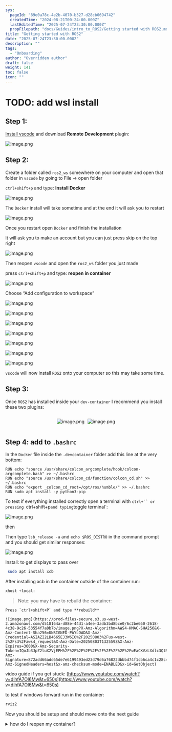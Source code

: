 ```yaml
---
sys:
  pageId: "89e0a78c-4e2b-4070-b327-d28cb0694742"
  createdTime: "2024-08-21T00:24:00.000Z"
  lastEditedTime: "2025-07-24T23:30:00.000Z"
  propFilepath: "docs/Guides/intro_to_ROS2/Getting started with ROS2.md"
title: "Getting started with ROS2"
date: "2025-07-24T23:30:00.000Z"
description: ""
tags:
  - "Onboarding"
author: "Overridden author"
draft: false
weight: 141
toc: false
icon: ""
---
```


# TODO: add wsl install

## Step 1:

[Install vscode](https://code.visualstudio.com/download) and download **Remote Development** plugin:

![image.png](https://prod-files-secure.s3.us-west-2.amazonaws.com/d518164a-d88e-44d1-a4ee-3adb3bd8bce0/efb52993-1881-4a40-b95e-6f020334f022/image.png?X-Amz-Algorithm=AWS4-HMAC-SHA256&X-Amz-Content-Sha256=UNSIGNED-PAYLOAD&X-Amz-Credential=ASIAZI2LB46663VVFQ53%2F20250803%2Fus-west-2%2Fs3%2Faws4_request&X-Amz-Date=20250803T132551Z&X-Amz-Expires=3600&X-Amz-Security-Token=IQoJb3JpZ2luX2VjEPH%2F%2F%2F%2F%2F%2F%2F%2F%2F%2FwEaCXVzLXdlc3QtMiJGMEQCIBc%2FB3IECWw%2Bo21OGxShzJMOrCno74zNwVSrFPbZCstOAiB1kHWIUrvPohah3calalIE5bxj0T3sYYRSkOz3vTTfYyr%2FAwgqEAAaDDYzNzQyMzE4MzgwNSIMGGaLL%2BQHesjk2RjTKtwDCG%2FlbUmvM5XudlYfql2xzICiXpuz29RJw6lbdnlk9DCZSBH8vV3owiufqaalyaxBknMkm6qIQBLgWpliPn3Ks0us9Xf%2BZud5Pc5Fpvlq%2FCI85B5mt3vNCvqRdJXWs044lQ2hdWF8PRQx33N5FxDYd%2Fp9HlTup26r6t6mkMxBrNkwrEpZRZkt40bKTpHNv4Rnja0erragncEQTvP404YZmvw09KOC4222ZISIXPd68IuMIT3mWOh3WSlxYV2LN8FHTABX2VENnhgRPh1WYwys5T41%2F9ut7Dkij4ISGqpDiQK%2BO5IunaGcfbR7jDgMXFZgoCMsPuCchZHNlsZcR2EY6N6yS8W7Xf6iKmyXitzqvEDXo%2BoqqtLZys9Ox6UHF6TaZ6eOTbg5PX0PAjYrFbagskB9IrlruQysTMrMjBK7we5RGkVQbS%2BqAypz2binsX2buYI1lh%2BEwheBbIMJkNjRIOrDbPBro0zkxuVoX7hQScMgK4w0O3EYuPD9vP1G2Nq6gYpYuUR6J7lV94bfJfUFVduiB83b4TV8xVS6CVDIcGZFVoZJZciEcqT%2FrrN%2FuC4uvRDJxlMMFWiroc81c6gDJaqJ5F%2BJ0p1x3b9WuKF2d0ZU8b3hoD0HTwP%2FBiMw5cq8xAY6pgGd3LNydO1PG1qZMXbBxVIpyjXDIl%2FnRuln3euftxq%2FnOgBQPutNX%2BRxCAnAOHtvRf28giJucIlERqoXu7kG3DHGQhqI40gbcG5G1dXEXIpdFoCgm0VH1OkwVIrzkA6Dp38y9OV0ATqipwb9jJVq4tgx0%2B9sNGj5RTiD956K2kt1NTvlfdd5oEXxkCO5qRNDJNXFcFgMn2o4L7WJV4rtl2jaoYYywOQ&X-Amz-Signature=dc89143a9614c7290fae0600d81ea7ae03a1255e4c67367f780f2e526a476cb1&X-Amz-SignedHeaders=host&x-amz-checksum-mode=ENABLED&x-id=GetObject)

## Step 2:

Create a folder called `ros2_ws` somewhere on your computer and open that folder in `vscode` by going to File → open folder 

`ctrl+shift+p` and type: **Install Docker**

![image.png](https://prod-files-secure.s3.us-west-2.amazonaws.com/d518164a-d88e-44d1-a4ee-3adb3bd8bce0/2269dc0e-1cd5-47ff-bceb-c04ad9b2eab0/image.png?X-Amz-Algorithm=AWS4-HMAC-SHA256&X-Amz-Content-Sha256=UNSIGNED-PAYLOAD&X-Amz-Credential=ASIAZI2LB46663VVFQ53%2F20250803%2Fus-west-2%2Fs3%2Faws4_request&X-Amz-Date=20250803T132551Z&X-Amz-Expires=3600&X-Amz-Security-Token=IQoJb3JpZ2luX2VjEPH%2F%2F%2F%2F%2F%2F%2F%2F%2F%2FwEaCXVzLXdlc3QtMiJGMEQCIBc%2FB3IECWw%2Bo21OGxShzJMOrCno74zNwVSrFPbZCstOAiB1kHWIUrvPohah3calalIE5bxj0T3sYYRSkOz3vTTfYyr%2FAwgqEAAaDDYzNzQyMzE4MzgwNSIMGGaLL%2BQHesjk2RjTKtwDCG%2FlbUmvM5XudlYfql2xzICiXpuz29RJw6lbdnlk9DCZSBH8vV3owiufqaalyaxBknMkm6qIQBLgWpliPn3Ks0us9Xf%2BZud5Pc5Fpvlq%2FCI85B5mt3vNCvqRdJXWs044lQ2hdWF8PRQx33N5FxDYd%2Fp9HlTup26r6t6mkMxBrNkwrEpZRZkt40bKTpHNv4Rnja0erragncEQTvP404YZmvw09KOC4222ZISIXPd68IuMIT3mWOh3WSlxYV2LN8FHTABX2VENnhgRPh1WYwys5T41%2F9ut7Dkij4ISGqpDiQK%2BO5IunaGcfbR7jDgMXFZgoCMsPuCchZHNlsZcR2EY6N6yS8W7Xf6iKmyXitzqvEDXo%2BoqqtLZys9Ox6UHF6TaZ6eOTbg5PX0PAjYrFbagskB9IrlruQysTMrMjBK7we5RGkVQbS%2BqAypz2binsX2buYI1lh%2BEwheBbIMJkNjRIOrDbPBro0zkxuVoX7hQScMgK4w0O3EYuPD9vP1G2Nq6gYpYuUR6J7lV94bfJfUFVduiB83b4TV8xVS6CVDIcGZFVoZJZciEcqT%2FrrN%2FuC4uvRDJxlMMFWiroc81c6gDJaqJ5F%2BJ0p1x3b9WuKF2d0ZU8b3hoD0HTwP%2FBiMw5cq8xAY6pgGd3LNydO1PG1qZMXbBxVIpyjXDIl%2FnRuln3euftxq%2FnOgBQPutNX%2BRxCAnAOHtvRf28giJucIlERqoXu7kG3DHGQhqI40gbcG5G1dXEXIpdFoCgm0VH1OkwVIrzkA6Dp38y9OV0ATqipwb9jJVq4tgx0%2B9sNGj5RTiD956K2kt1NTvlfdd5oEXxkCO5qRNDJNXFcFgMn2o4L7WJV4rtl2jaoYYywOQ&X-Amz-Signature=a90437a1d14370ef7cf1c1041f3916783ffb5879fb9b37516e984b8c45411e81&X-Amz-SignedHeaders=host&x-amz-checksum-mode=ENABLED&x-id=GetObject)

The `Docker` install will take sometime and at the end it will ask you to restart

![image.png](https://prod-files-secure.s3.us-west-2.amazonaws.com/d518164a-d88e-44d1-a4ee-3adb3bd8bce0/ed233f78-be33-4b1f-b89c-9c346c0e961e/image.png?X-Amz-Algorithm=AWS4-HMAC-SHA256&X-Amz-Content-Sha256=UNSIGNED-PAYLOAD&X-Amz-Credential=ASIAZI2LB46663VVFQ53%2F20250803%2Fus-west-2%2Fs3%2Faws4_request&X-Amz-Date=20250803T132551Z&X-Amz-Expires=3600&X-Amz-Security-Token=IQoJb3JpZ2luX2VjEPH%2F%2F%2F%2F%2F%2F%2F%2F%2F%2FwEaCXVzLXdlc3QtMiJGMEQCIBc%2FB3IECWw%2Bo21OGxShzJMOrCno74zNwVSrFPbZCstOAiB1kHWIUrvPohah3calalIE5bxj0T3sYYRSkOz3vTTfYyr%2FAwgqEAAaDDYzNzQyMzE4MzgwNSIMGGaLL%2BQHesjk2RjTKtwDCG%2FlbUmvM5XudlYfql2xzICiXpuz29RJw6lbdnlk9DCZSBH8vV3owiufqaalyaxBknMkm6qIQBLgWpliPn3Ks0us9Xf%2BZud5Pc5Fpvlq%2FCI85B5mt3vNCvqRdJXWs044lQ2hdWF8PRQx33N5FxDYd%2Fp9HlTup26r6t6mkMxBrNkwrEpZRZkt40bKTpHNv4Rnja0erragncEQTvP404YZmvw09KOC4222ZISIXPd68IuMIT3mWOh3WSlxYV2LN8FHTABX2VENnhgRPh1WYwys5T41%2F9ut7Dkij4ISGqpDiQK%2BO5IunaGcfbR7jDgMXFZgoCMsPuCchZHNlsZcR2EY6N6yS8W7Xf6iKmyXitzqvEDXo%2BoqqtLZys9Ox6UHF6TaZ6eOTbg5PX0PAjYrFbagskB9IrlruQysTMrMjBK7we5RGkVQbS%2BqAypz2binsX2buYI1lh%2BEwheBbIMJkNjRIOrDbPBro0zkxuVoX7hQScMgK4w0O3EYuPD9vP1G2Nq6gYpYuUR6J7lV94bfJfUFVduiB83b4TV8xVS6CVDIcGZFVoZJZciEcqT%2FrrN%2FuC4uvRDJxlMMFWiroc81c6gDJaqJ5F%2BJ0p1x3b9WuKF2d0ZU8b3hoD0HTwP%2FBiMw5cq8xAY6pgGd3LNydO1PG1qZMXbBxVIpyjXDIl%2FnRuln3euftxq%2FnOgBQPutNX%2BRxCAnAOHtvRf28giJucIlERqoXu7kG3DHGQhqI40gbcG5G1dXEXIpdFoCgm0VH1OkwVIrzkA6Dp38y9OV0ATqipwb9jJVq4tgx0%2B9sNGj5RTiD956K2kt1NTvlfdd5oEXxkCO5qRNDJNXFcFgMn2o4L7WJV4rtl2jaoYYywOQ&X-Amz-Signature=fa6e829642c61876cc5436f788b9c9cf9848382387814eacc9d81a4dcf2f6eb4&X-Amz-SignedHeaders=host&x-amz-checksum-mode=ENABLED&x-id=GetObject)

Once you restart open `Docker` and finish the installation

It will ask you to make an account but you can just press skip on the top right

![image.png](https://prod-files-secure.s3.us-west-2.amazonaws.com/d518164a-d88e-44d1-a4ee-3adb3bd8bce0/21010ad9-1659-4fd9-9f59-9932a09b2a3d/image.png?X-Amz-Algorithm=AWS4-HMAC-SHA256&X-Amz-Content-Sha256=UNSIGNED-PAYLOAD&X-Amz-Credential=ASIAZI2LB46663VVFQ53%2F20250803%2Fus-west-2%2Fs3%2Faws4_request&X-Amz-Date=20250803T132551Z&X-Amz-Expires=3600&X-Amz-Security-Token=IQoJb3JpZ2luX2VjEPH%2F%2F%2F%2F%2F%2F%2F%2F%2F%2FwEaCXVzLXdlc3QtMiJGMEQCIBc%2FB3IECWw%2Bo21OGxShzJMOrCno74zNwVSrFPbZCstOAiB1kHWIUrvPohah3calalIE5bxj0T3sYYRSkOz3vTTfYyr%2FAwgqEAAaDDYzNzQyMzE4MzgwNSIMGGaLL%2BQHesjk2RjTKtwDCG%2FlbUmvM5XudlYfql2xzICiXpuz29RJw6lbdnlk9DCZSBH8vV3owiufqaalyaxBknMkm6qIQBLgWpliPn3Ks0us9Xf%2BZud5Pc5Fpvlq%2FCI85B5mt3vNCvqRdJXWs044lQ2hdWF8PRQx33N5FxDYd%2Fp9HlTup26r6t6mkMxBrNkwrEpZRZkt40bKTpHNv4Rnja0erragncEQTvP404YZmvw09KOC4222ZISIXPd68IuMIT3mWOh3WSlxYV2LN8FHTABX2VENnhgRPh1WYwys5T41%2F9ut7Dkij4ISGqpDiQK%2BO5IunaGcfbR7jDgMXFZgoCMsPuCchZHNlsZcR2EY6N6yS8W7Xf6iKmyXitzqvEDXo%2BoqqtLZys9Ox6UHF6TaZ6eOTbg5PX0PAjYrFbagskB9IrlruQysTMrMjBK7we5RGkVQbS%2BqAypz2binsX2buYI1lh%2BEwheBbIMJkNjRIOrDbPBro0zkxuVoX7hQScMgK4w0O3EYuPD9vP1G2Nq6gYpYuUR6J7lV94bfJfUFVduiB83b4TV8xVS6CVDIcGZFVoZJZciEcqT%2FrrN%2FuC4uvRDJxlMMFWiroc81c6gDJaqJ5F%2BJ0p1x3b9WuKF2d0ZU8b3hoD0HTwP%2FBiMw5cq8xAY6pgGd3LNydO1PG1qZMXbBxVIpyjXDIl%2FnRuln3euftxq%2FnOgBQPutNX%2BRxCAnAOHtvRf28giJucIlERqoXu7kG3DHGQhqI40gbcG5G1dXEXIpdFoCgm0VH1OkwVIrzkA6Dp38y9OV0ATqipwb9jJVq4tgx0%2B9sNGj5RTiD956K2kt1NTvlfdd5oEXxkCO5qRNDJNXFcFgMn2o4L7WJV4rtl2jaoYYywOQ&X-Amz-Signature=51fee141ac9f7cdf7daa8aae70896bb91b1c12172fc9e194c69149b125a1bd77&X-Amz-SignedHeaders=host&x-amz-checksum-mode=ENABLED&x-id=GetObject)

Then reopen `vscode` and open the `ros2_ws` folder you just made

press `ctrl+shift+p` and type: **reopen in container**

![image.png](https://prod-files-secure.s3.us-west-2.amazonaws.com/d518164a-d88e-44d1-a4ee-3adb3bd8bce0/4e93b8c2-41ad-488c-8095-c74205196118/image.png?X-Amz-Algorithm=AWS4-HMAC-SHA256&X-Amz-Content-Sha256=UNSIGNED-PAYLOAD&X-Amz-Credential=ASIAZI2LB46663VVFQ53%2F20250803%2Fus-west-2%2Fs3%2Faws4_request&X-Amz-Date=20250803T132551Z&X-Amz-Expires=3600&X-Amz-Security-Token=IQoJb3JpZ2luX2VjEPH%2F%2F%2F%2F%2F%2F%2F%2F%2F%2FwEaCXVzLXdlc3QtMiJGMEQCIBc%2FB3IECWw%2Bo21OGxShzJMOrCno74zNwVSrFPbZCstOAiB1kHWIUrvPohah3calalIE5bxj0T3sYYRSkOz3vTTfYyr%2FAwgqEAAaDDYzNzQyMzE4MzgwNSIMGGaLL%2BQHesjk2RjTKtwDCG%2FlbUmvM5XudlYfql2xzICiXpuz29RJw6lbdnlk9DCZSBH8vV3owiufqaalyaxBknMkm6qIQBLgWpliPn3Ks0us9Xf%2BZud5Pc5Fpvlq%2FCI85B5mt3vNCvqRdJXWs044lQ2hdWF8PRQx33N5FxDYd%2Fp9HlTup26r6t6mkMxBrNkwrEpZRZkt40bKTpHNv4Rnja0erragncEQTvP404YZmvw09KOC4222ZISIXPd68IuMIT3mWOh3WSlxYV2LN8FHTABX2VENnhgRPh1WYwys5T41%2F9ut7Dkij4ISGqpDiQK%2BO5IunaGcfbR7jDgMXFZgoCMsPuCchZHNlsZcR2EY6N6yS8W7Xf6iKmyXitzqvEDXo%2BoqqtLZys9Ox6UHF6TaZ6eOTbg5PX0PAjYrFbagskB9IrlruQysTMrMjBK7we5RGkVQbS%2BqAypz2binsX2buYI1lh%2BEwheBbIMJkNjRIOrDbPBro0zkxuVoX7hQScMgK4w0O3EYuPD9vP1G2Nq6gYpYuUR6J7lV94bfJfUFVduiB83b4TV8xVS6CVDIcGZFVoZJZciEcqT%2FrrN%2FuC4uvRDJxlMMFWiroc81c6gDJaqJ5F%2BJ0p1x3b9WuKF2d0ZU8b3hoD0HTwP%2FBiMw5cq8xAY6pgGd3LNydO1PG1qZMXbBxVIpyjXDIl%2FnRuln3euftxq%2FnOgBQPutNX%2BRxCAnAOHtvRf28giJucIlERqoXu7kG3DHGQhqI40gbcG5G1dXEXIpdFoCgm0VH1OkwVIrzkA6Dp38y9OV0ATqipwb9jJVq4tgx0%2B9sNGj5RTiD956K2kt1NTvlfdd5oEXxkCO5qRNDJNXFcFgMn2o4L7WJV4rtl2jaoYYywOQ&X-Amz-Signature=cc159677f2a8b886a7ceaf29d03a164dacf4de74a3c814fc22bcab2d0be3c9e9&X-Amz-SignedHeaders=host&x-amz-checksum-mode=ENABLED&x-id=GetObject)

Choose “Add configuration to workspace”

![image.png](https://prod-files-secure.s3.us-west-2.amazonaws.com/d518164a-d88e-44d1-a4ee-3adb3bd8bce0/9560b282-5060-4989-ba37-97e7b2c22476/image.png?X-Amz-Algorithm=AWS4-HMAC-SHA256&X-Amz-Content-Sha256=UNSIGNED-PAYLOAD&X-Amz-Credential=ASIAZI2LB46663VVFQ53%2F20250803%2Fus-west-2%2Fs3%2Faws4_request&X-Amz-Date=20250803T132551Z&X-Amz-Expires=3600&X-Amz-Security-Token=IQoJb3JpZ2luX2VjEPH%2F%2F%2F%2F%2F%2F%2F%2F%2F%2FwEaCXVzLXdlc3QtMiJGMEQCIBc%2FB3IECWw%2Bo21OGxShzJMOrCno74zNwVSrFPbZCstOAiB1kHWIUrvPohah3calalIE5bxj0T3sYYRSkOz3vTTfYyr%2FAwgqEAAaDDYzNzQyMzE4MzgwNSIMGGaLL%2BQHesjk2RjTKtwDCG%2FlbUmvM5XudlYfql2xzICiXpuz29RJw6lbdnlk9DCZSBH8vV3owiufqaalyaxBknMkm6qIQBLgWpliPn3Ks0us9Xf%2BZud5Pc5Fpvlq%2FCI85B5mt3vNCvqRdJXWs044lQ2hdWF8PRQx33N5FxDYd%2Fp9HlTup26r6t6mkMxBrNkwrEpZRZkt40bKTpHNv4Rnja0erragncEQTvP404YZmvw09KOC4222ZISIXPd68IuMIT3mWOh3WSlxYV2LN8FHTABX2VENnhgRPh1WYwys5T41%2F9ut7Dkij4ISGqpDiQK%2BO5IunaGcfbR7jDgMXFZgoCMsPuCchZHNlsZcR2EY6N6yS8W7Xf6iKmyXitzqvEDXo%2BoqqtLZys9Ox6UHF6TaZ6eOTbg5PX0PAjYrFbagskB9IrlruQysTMrMjBK7we5RGkVQbS%2BqAypz2binsX2buYI1lh%2BEwheBbIMJkNjRIOrDbPBro0zkxuVoX7hQScMgK4w0O3EYuPD9vP1G2Nq6gYpYuUR6J7lV94bfJfUFVduiB83b4TV8xVS6CVDIcGZFVoZJZciEcqT%2FrrN%2FuC4uvRDJxlMMFWiroc81c6gDJaqJ5F%2BJ0p1x3b9WuKF2d0ZU8b3hoD0HTwP%2FBiMw5cq8xAY6pgGd3LNydO1PG1qZMXbBxVIpyjXDIl%2FnRuln3euftxq%2FnOgBQPutNX%2BRxCAnAOHtvRf28giJucIlERqoXu7kG3DHGQhqI40gbcG5G1dXEXIpdFoCgm0VH1OkwVIrzkA6Dp38y9OV0ATqipwb9jJVq4tgx0%2B9sNGj5RTiD956K2kt1NTvlfdd5oEXxkCO5qRNDJNXFcFgMn2o4L7WJV4rtl2jaoYYywOQ&X-Amz-Signature=5dd9f58d47a1c71c39e94382d959da200874d734c9b2d8887270013a3b3a4325&X-Amz-SignedHeaders=host&x-amz-checksum-mode=ENABLED&x-id=GetObject)

![image.png](https://prod-files-secure.s3.us-west-2.amazonaws.com/d518164a-d88e-44d1-a4ee-3adb3bd8bce0/2ee63f81-886b-48e8-a553-dc6e5eac99e4/image.png?X-Amz-Algorithm=AWS4-HMAC-SHA256&X-Amz-Content-Sha256=UNSIGNED-PAYLOAD&X-Amz-Credential=ASIAZI2LB46663VVFQ53%2F20250803%2Fus-west-2%2Fs3%2Faws4_request&X-Amz-Date=20250803T132551Z&X-Amz-Expires=3600&X-Amz-Security-Token=IQoJb3JpZ2luX2VjEPH%2F%2F%2F%2F%2F%2F%2F%2F%2F%2FwEaCXVzLXdlc3QtMiJGMEQCIBc%2FB3IECWw%2Bo21OGxShzJMOrCno74zNwVSrFPbZCstOAiB1kHWIUrvPohah3calalIE5bxj0T3sYYRSkOz3vTTfYyr%2FAwgqEAAaDDYzNzQyMzE4MzgwNSIMGGaLL%2BQHesjk2RjTKtwDCG%2FlbUmvM5XudlYfql2xzICiXpuz29RJw6lbdnlk9DCZSBH8vV3owiufqaalyaxBknMkm6qIQBLgWpliPn3Ks0us9Xf%2BZud5Pc5Fpvlq%2FCI85B5mt3vNCvqRdJXWs044lQ2hdWF8PRQx33N5FxDYd%2Fp9HlTup26r6t6mkMxBrNkwrEpZRZkt40bKTpHNv4Rnja0erragncEQTvP404YZmvw09KOC4222ZISIXPd68IuMIT3mWOh3WSlxYV2LN8FHTABX2VENnhgRPh1WYwys5T41%2F9ut7Dkij4ISGqpDiQK%2BO5IunaGcfbR7jDgMXFZgoCMsPuCchZHNlsZcR2EY6N6yS8W7Xf6iKmyXitzqvEDXo%2BoqqtLZys9Ox6UHF6TaZ6eOTbg5PX0PAjYrFbagskB9IrlruQysTMrMjBK7we5RGkVQbS%2BqAypz2binsX2buYI1lh%2BEwheBbIMJkNjRIOrDbPBro0zkxuVoX7hQScMgK4w0O3EYuPD9vP1G2Nq6gYpYuUR6J7lV94bfJfUFVduiB83b4TV8xVS6CVDIcGZFVoZJZciEcqT%2FrrN%2FuC4uvRDJxlMMFWiroc81c6gDJaqJ5F%2BJ0p1x3b9WuKF2d0ZU8b3hoD0HTwP%2FBiMw5cq8xAY6pgGd3LNydO1PG1qZMXbBxVIpyjXDIl%2FnRuln3euftxq%2FnOgBQPutNX%2BRxCAnAOHtvRf28giJucIlERqoXu7kG3DHGQhqI40gbcG5G1dXEXIpdFoCgm0VH1OkwVIrzkA6Dp38y9OV0ATqipwb9jJVq4tgx0%2B9sNGj5RTiD956K2kt1NTvlfdd5oEXxkCO5qRNDJNXFcFgMn2o4L7WJV4rtl2jaoYYywOQ&X-Amz-Signature=25d94446ae1bc0e5aa4f07e9f421bb536bf2368ad4a419bd31c54c16977b1188&X-Amz-SignedHeaders=host&x-amz-checksum-mode=ENABLED&x-id=GetObject)

![image.png](https://prod-files-secure.s3.us-west-2.amazonaws.com/d518164a-d88e-44d1-a4ee-3adb3bd8bce0/e0fd626c-c8b6-4b2c-95d1-fa4c26514504/image.png?X-Amz-Algorithm=AWS4-HMAC-SHA256&X-Amz-Content-Sha256=UNSIGNED-PAYLOAD&X-Amz-Credential=ASIAZI2LB46663VVFQ53%2F20250803%2Fus-west-2%2Fs3%2Faws4_request&X-Amz-Date=20250803T132551Z&X-Amz-Expires=3600&X-Amz-Security-Token=IQoJb3JpZ2luX2VjEPH%2F%2F%2F%2F%2F%2F%2F%2F%2F%2FwEaCXVzLXdlc3QtMiJGMEQCIBc%2FB3IECWw%2Bo21OGxShzJMOrCno74zNwVSrFPbZCstOAiB1kHWIUrvPohah3calalIE5bxj0T3sYYRSkOz3vTTfYyr%2FAwgqEAAaDDYzNzQyMzE4MzgwNSIMGGaLL%2BQHesjk2RjTKtwDCG%2FlbUmvM5XudlYfql2xzICiXpuz29RJw6lbdnlk9DCZSBH8vV3owiufqaalyaxBknMkm6qIQBLgWpliPn3Ks0us9Xf%2BZud5Pc5Fpvlq%2FCI85B5mt3vNCvqRdJXWs044lQ2hdWF8PRQx33N5FxDYd%2Fp9HlTup26r6t6mkMxBrNkwrEpZRZkt40bKTpHNv4Rnja0erragncEQTvP404YZmvw09KOC4222ZISIXPd68IuMIT3mWOh3WSlxYV2LN8FHTABX2VENnhgRPh1WYwys5T41%2F9ut7Dkij4ISGqpDiQK%2BO5IunaGcfbR7jDgMXFZgoCMsPuCchZHNlsZcR2EY6N6yS8W7Xf6iKmyXitzqvEDXo%2BoqqtLZys9Ox6UHF6TaZ6eOTbg5PX0PAjYrFbagskB9IrlruQysTMrMjBK7we5RGkVQbS%2BqAypz2binsX2buYI1lh%2BEwheBbIMJkNjRIOrDbPBro0zkxuVoX7hQScMgK4w0O3EYuPD9vP1G2Nq6gYpYuUR6J7lV94bfJfUFVduiB83b4TV8xVS6CVDIcGZFVoZJZciEcqT%2FrrN%2FuC4uvRDJxlMMFWiroc81c6gDJaqJ5F%2BJ0p1x3b9WuKF2d0ZU8b3hoD0HTwP%2FBiMw5cq8xAY6pgGd3LNydO1PG1qZMXbBxVIpyjXDIl%2FnRuln3euftxq%2FnOgBQPutNX%2BRxCAnAOHtvRf28giJucIlERqoXu7kG3DHGQhqI40gbcG5G1dXEXIpdFoCgm0VH1OkwVIrzkA6Dp38y9OV0ATqipwb9jJVq4tgx0%2B9sNGj5RTiD956K2kt1NTvlfdd5oEXxkCO5qRNDJNXFcFgMn2o4L7WJV4rtl2jaoYYywOQ&X-Amz-Signature=520ca995481a163b438bad6168c20cca65caf9b824b399d6147fb97e137b8300&X-Amz-SignedHeaders=host&x-amz-checksum-mode=ENABLED&x-id=GetObject)

![image.png](https://prod-files-secure.s3.us-west-2.amazonaws.com/d518164a-d88e-44d1-a4ee-3adb3bd8bce0/a2e13f50-d2ab-4719-a4c2-7ced634bfc9d/image.png?X-Amz-Algorithm=AWS4-HMAC-SHA256&X-Amz-Content-Sha256=UNSIGNED-PAYLOAD&X-Amz-Credential=ASIAZI2LB46663VVFQ53%2F20250803%2Fus-west-2%2Fs3%2Faws4_request&X-Amz-Date=20250803T132551Z&X-Amz-Expires=3600&X-Amz-Security-Token=IQoJb3JpZ2luX2VjEPH%2F%2F%2F%2F%2F%2F%2F%2F%2F%2FwEaCXVzLXdlc3QtMiJGMEQCIBc%2FB3IECWw%2Bo21OGxShzJMOrCno74zNwVSrFPbZCstOAiB1kHWIUrvPohah3calalIE5bxj0T3sYYRSkOz3vTTfYyr%2FAwgqEAAaDDYzNzQyMzE4MzgwNSIMGGaLL%2BQHesjk2RjTKtwDCG%2FlbUmvM5XudlYfql2xzICiXpuz29RJw6lbdnlk9DCZSBH8vV3owiufqaalyaxBknMkm6qIQBLgWpliPn3Ks0us9Xf%2BZud5Pc5Fpvlq%2FCI85B5mt3vNCvqRdJXWs044lQ2hdWF8PRQx33N5FxDYd%2Fp9HlTup26r6t6mkMxBrNkwrEpZRZkt40bKTpHNv4Rnja0erragncEQTvP404YZmvw09KOC4222ZISIXPd68IuMIT3mWOh3WSlxYV2LN8FHTABX2VENnhgRPh1WYwys5T41%2F9ut7Dkij4ISGqpDiQK%2BO5IunaGcfbR7jDgMXFZgoCMsPuCchZHNlsZcR2EY6N6yS8W7Xf6iKmyXitzqvEDXo%2BoqqtLZys9Ox6UHF6TaZ6eOTbg5PX0PAjYrFbagskB9IrlruQysTMrMjBK7we5RGkVQbS%2BqAypz2binsX2buYI1lh%2BEwheBbIMJkNjRIOrDbPBro0zkxuVoX7hQScMgK4w0O3EYuPD9vP1G2Nq6gYpYuUR6J7lV94bfJfUFVduiB83b4TV8xVS6CVDIcGZFVoZJZciEcqT%2FrrN%2FuC4uvRDJxlMMFWiroc81c6gDJaqJ5F%2BJ0p1x3b9WuKF2d0ZU8b3hoD0HTwP%2FBiMw5cq8xAY6pgGd3LNydO1PG1qZMXbBxVIpyjXDIl%2FnRuln3euftxq%2FnOgBQPutNX%2BRxCAnAOHtvRf28giJucIlERqoXu7kG3DHGQhqI40gbcG5G1dXEXIpdFoCgm0VH1OkwVIrzkA6Dp38y9OV0ATqipwb9jJVq4tgx0%2B9sNGj5RTiD956K2kt1NTvlfdd5oEXxkCO5qRNDJNXFcFgMn2o4L7WJV4rtl2jaoYYywOQ&X-Amz-Signature=814cc8540e37595359aee7000aa3d00d4e942f82fe4db3ebb0d0d4cf9356ee8d&X-Amz-SignedHeaders=host&x-amz-checksum-mode=ENABLED&x-id=GetObject)

![image.png](https://prod-files-secure.s3.us-west-2.amazonaws.com/d518164a-d88e-44d1-a4ee-3adb3bd8bce0/6cc478ad-aaba-4bf7-9fcc-403277ab896c/image.png?X-Amz-Algorithm=AWS4-HMAC-SHA256&X-Amz-Content-Sha256=UNSIGNED-PAYLOAD&X-Amz-Credential=ASIAZI2LB46663VVFQ53%2F20250803%2Fus-west-2%2Fs3%2Faws4_request&X-Amz-Date=20250803T132551Z&X-Amz-Expires=3600&X-Amz-Security-Token=IQoJb3JpZ2luX2VjEPH%2F%2F%2F%2F%2F%2F%2F%2F%2F%2FwEaCXVzLXdlc3QtMiJGMEQCIBc%2FB3IECWw%2Bo21OGxShzJMOrCno74zNwVSrFPbZCstOAiB1kHWIUrvPohah3calalIE5bxj0T3sYYRSkOz3vTTfYyr%2FAwgqEAAaDDYzNzQyMzE4MzgwNSIMGGaLL%2BQHesjk2RjTKtwDCG%2FlbUmvM5XudlYfql2xzICiXpuz29RJw6lbdnlk9DCZSBH8vV3owiufqaalyaxBknMkm6qIQBLgWpliPn3Ks0us9Xf%2BZud5Pc5Fpvlq%2FCI85B5mt3vNCvqRdJXWs044lQ2hdWF8PRQx33N5FxDYd%2Fp9HlTup26r6t6mkMxBrNkwrEpZRZkt40bKTpHNv4Rnja0erragncEQTvP404YZmvw09KOC4222ZISIXPd68IuMIT3mWOh3WSlxYV2LN8FHTABX2VENnhgRPh1WYwys5T41%2F9ut7Dkij4ISGqpDiQK%2BO5IunaGcfbR7jDgMXFZgoCMsPuCchZHNlsZcR2EY6N6yS8W7Xf6iKmyXitzqvEDXo%2BoqqtLZys9Ox6UHF6TaZ6eOTbg5PX0PAjYrFbagskB9IrlruQysTMrMjBK7we5RGkVQbS%2BqAypz2binsX2buYI1lh%2BEwheBbIMJkNjRIOrDbPBro0zkxuVoX7hQScMgK4w0O3EYuPD9vP1G2Nq6gYpYuUR6J7lV94bfJfUFVduiB83b4TV8xVS6CVDIcGZFVoZJZciEcqT%2FrrN%2FuC4uvRDJxlMMFWiroc81c6gDJaqJ5F%2BJ0p1x3b9WuKF2d0ZU8b3hoD0HTwP%2FBiMw5cq8xAY6pgGd3LNydO1PG1qZMXbBxVIpyjXDIl%2FnRuln3euftxq%2FnOgBQPutNX%2BRxCAnAOHtvRf28giJucIlERqoXu7kG3DHGQhqI40gbcG5G1dXEXIpdFoCgm0VH1OkwVIrzkA6Dp38y9OV0ATqipwb9jJVq4tgx0%2B9sNGj5RTiD956K2kt1NTvlfdd5oEXxkCO5qRNDJNXFcFgMn2o4L7WJV4rtl2jaoYYywOQ&X-Amz-Signature=1a55da3b62a69794da72d5c24ac2612e41e2f5903f0d0d9376b7943079ca2c62&X-Amz-SignedHeaders=host&x-amz-checksum-mode=ENABLED&x-id=GetObject)

![image.png](https://prod-files-secure.s3.us-west-2.amazonaws.com/d518164a-d88e-44d1-a4ee-3adb3bd8bce0/53255b28-f75e-430f-b9e3-c0ac8577e42b/image.png?X-Amz-Algorithm=AWS4-HMAC-SHA256&X-Amz-Content-Sha256=UNSIGNED-PAYLOAD&X-Amz-Credential=ASIAZI2LB46663VVFQ53%2F20250803%2Fus-west-2%2Fs3%2Faws4_request&X-Amz-Date=20250803T132551Z&X-Amz-Expires=3600&X-Amz-Security-Token=IQoJb3JpZ2luX2VjEPH%2F%2F%2F%2F%2F%2F%2F%2F%2F%2FwEaCXVzLXdlc3QtMiJGMEQCIBc%2FB3IECWw%2Bo21OGxShzJMOrCno74zNwVSrFPbZCstOAiB1kHWIUrvPohah3calalIE5bxj0T3sYYRSkOz3vTTfYyr%2FAwgqEAAaDDYzNzQyMzE4MzgwNSIMGGaLL%2BQHesjk2RjTKtwDCG%2FlbUmvM5XudlYfql2xzICiXpuz29RJw6lbdnlk9DCZSBH8vV3owiufqaalyaxBknMkm6qIQBLgWpliPn3Ks0us9Xf%2BZud5Pc5Fpvlq%2FCI85B5mt3vNCvqRdJXWs044lQ2hdWF8PRQx33N5FxDYd%2Fp9HlTup26r6t6mkMxBrNkwrEpZRZkt40bKTpHNv4Rnja0erragncEQTvP404YZmvw09KOC4222ZISIXPd68IuMIT3mWOh3WSlxYV2LN8FHTABX2VENnhgRPh1WYwys5T41%2F9ut7Dkij4ISGqpDiQK%2BO5IunaGcfbR7jDgMXFZgoCMsPuCchZHNlsZcR2EY6N6yS8W7Xf6iKmyXitzqvEDXo%2BoqqtLZys9Ox6UHF6TaZ6eOTbg5PX0PAjYrFbagskB9IrlruQysTMrMjBK7we5RGkVQbS%2BqAypz2binsX2buYI1lh%2BEwheBbIMJkNjRIOrDbPBro0zkxuVoX7hQScMgK4w0O3EYuPD9vP1G2Nq6gYpYuUR6J7lV94bfJfUFVduiB83b4TV8xVS6CVDIcGZFVoZJZciEcqT%2FrrN%2FuC4uvRDJxlMMFWiroc81c6gDJaqJ5F%2BJ0p1x3b9WuKF2d0ZU8b3hoD0HTwP%2FBiMw5cq8xAY6pgGd3LNydO1PG1qZMXbBxVIpyjXDIl%2FnRuln3euftxq%2FnOgBQPutNX%2BRxCAnAOHtvRf28giJucIlERqoXu7kG3DHGQhqI40gbcG5G1dXEXIpdFoCgm0VH1OkwVIrzkA6Dp38y9OV0ATqipwb9jJVq4tgx0%2B9sNGj5RTiD956K2kt1NTvlfdd5oEXxkCO5qRNDJNXFcFgMn2o4L7WJV4rtl2jaoYYywOQ&X-Amz-Signature=ff232fc6e3b0765c4c8b6a44424ad4b7a5be20139a47245ddccddbf8c5cd73ba&X-Amz-SignedHeaders=host&x-amz-checksum-mode=ENABLED&x-id=GetObject)

![image.png](https://prod-files-secure.s3.us-west-2.amazonaws.com/d518164a-d88e-44d1-a4ee-3adb3bd8bce0/7c562767-5af9-4ffb-97d1-327bcdf4ee00/image.png?X-Amz-Algorithm=AWS4-HMAC-SHA256&X-Amz-Content-Sha256=UNSIGNED-PAYLOAD&X-Amz-Credential=ASIAZI2LB46663VVFQ53%2F20250803%2Fus-west-2%2Fs3%2Faws4_request&X-Amz-Date=20250803T132551Z&X-Amz-Expires=3600&X-Amz-Security-Token=IQoJb3JpZ2luX2VjEPH%2F%2F%2F%2F%2F%2F%2F%2F%2F%2FwEaCXVzLXdlc3QtMiJGMEQCIBc%2FB3IECWw%2Bo21OGxShzJMOrCno74zNwVSrFPbZCstOAiB1kHWIUrvPohah3calalIE5bxj0T3sYYRSkOz3vTTfYyr%2FAwgqEAAaDDYzNzQyMzE4MzgwNSIMGGaLL%2BQHesjk2RjTKtwDCG%2FlbUmvM5XudlYfql2xzICiXpuz29RJw6lbdnlk9DCZSBH8vV3owiufqaalyaxBknMkm6qIQBLgWpliPn3Ks0us9Xf%2BZud5Pc5Fpvlq%2FCI85B5mt3vNCvqRdJXWs044lQ2hdWF8PRQx33N5FxDYd%2Fp9HlTup26r6t6mkMxBrNkwrEpZRZkt40bKTpHNv4Rnja0erragncEQTvP404YZmvw09KOC4222ZISIXPd68IuMIT3mWOh3WSlxYV2LN8FHTABX2VENnhgRPh1WYwys5T41%2F9ut7Dkij4ISGqpDiQK%2BO5IunaGcfbR7jDgMXFZgoCMsPuCchZHNlsZcR2EY6N6yS8W7Xf6iKmyXitzqvEDXo%2BoqqtLZys9Ox6UHF6TaZ6eOTbg5PX0PAjYrFbagskB9IrlruQysTMrMjBK7we5RGkVQbS%2BqAypz2binsX2buYI1lh%2BEwheBbIMJkNjRIOrDbPBro0zkxuVoX7hQScMgK4w0O3EYuPD9vP1G2Nq6gYpYuUR6J7lV94bfJfUFVduiB83b4TV8xVS6CVDIcGZFVoZJZciEcqT%2FrrN%2FuC4uvRDJxlMMFWiroc81c6gDJaqJ5F%2BJ0p1x3b9WuKF2d0ZU8b3hoD0HTwP%2FBiMw5cq8xAY6pgGd3LNydO1PG1qZMXbBxVIpyjXDIl%2FnRuln3euftxq%2FnOgBQPutNX%2BRxCAnAOHtvRf28giJucIlERqoXu7kG3DHGQhqI40gbcG5G1dXEXIpdFoCgm0VH1OkwVIrzkA6Dp38y9OV0ATqipwb9jJVq4tgx0%2B9sNGj5RTiD956K2kt1NTvlfdd5oEXxkCO5qRNDJNXFcFgMn2o4L7WJV4rtl2jaoYYywOQ&X-Amz-Signature=3229f26a02fd31b8a81a048f32da503a1ec71fdbc59a8bfb5a19a5749c80378d&X-Amz-SignedHeaders=host&x-amz-checksum-mode=ENABLED&x-id=GetObject)

`vscode` will now install `ROS2` onto your computer so this may take some time.

## Step 3:

Once `ROS2` has installed inside your `dev-container` I recommend you install these two plugins:

<div style="display: flex;flex-direction: row; column-gap:10px; max-width: 630px;justify-content: center;">
<div>

![image.png](https://prod-files-secure.s3.us-west-2.amazonaws.com/d518164a-d88e-44d1-a4ee-3adb3bd8bce0/3fc3d550-5a54-4ba1-ba6b-faa01cdb7369/image.png?X-Amz-Algorithm=AWS4-HMAC-SHA256&X-Amz-Content-Sha256=UNSIGNED-PAYLOAD&X-Amz-Credential=ASIAZI2LB466SUA2Y3U2%2F20250803%2Fus-west-2%2Fs3%2Faws4_request&X-Amz-Date=20250803T132558Z&X-Amz-Expires=3600&X-Amz-Security-Token=IQoJb3JpZ2luX2VjEPH%2F%2F%2F%2F%2F%2F%2F%2F%2F%2FwEaCXVzLXdlc3QtMiJGMEQCIGzYqRxV9pDBPXdOt6s3bLRIzF0m%2FJmmF4Qa3ULR5FLiAiA6TBv4QsklLbYgsRx%2BQmNG8fvjLfhsTAfafuOViv2OJCr%2FAwgqEAAaDDYzNzQyMzE4MzgwNSIMjY%2FA9RTMfRY6mNU0KtwD1Eo8SzMhL7zs1P7eAGg%2F15%2FL9GFM%2BbCg3H8LIUv5JdMzzMISKV2McBccmdorNKonvsGZCzuYSbzPpoAXWMWmGwHacQ2iD82zLXxkck8TAmpXqzOzLGsato03OsBa6XSx639Tp8YBIOJhe6vyDa6zmkqsOYROXrsp%2FmeKTDW%2FRNQ%2BZUtvTWvKrvSZbQG66MpBHq56V1WTTZLUVLb31qkUwoSam5Au4upuCNi%2FL0B7dDppLoUdvy0IF1FeLxshW6NxFqXrn57Tgo1HEDs58RBi2agnroiEaXgCF8JyWHLJzLwB3nZmCVK0mw0ABkwTuB1qz8wMizNa64P%2BAhgr1LjVMtk00UotpfQTWpruwJPFLI2L7PHv3iVTPuK4qHBXMteH7BdvxN85vZG2iJI4NwE3YFMkHk36bTnMeaXEerwEvIpsoy1Nwre6OV6m6LZgwke5Vlc9YuyvIyD0F8gtahRpJugippZC6Pxkfg6JesHbGz9JHohTnFbYFKJ2So0IFPq6ape4EWd4ExvIY5IZyuwu73VYw%2F9%2F5iSeSTVlUfbnDv5fXCk2WlMdmHat9RBtxSR6Bf%2BblYCAwCnDgY2QxZICLGOJ8ge0BqSten8g0xr3TA3R4JN40qcaxqXKBtownMC8xAY6pgFQja5s28ivRGKoe4TeW1CTR%2BGBzuY%2BKVVNl5qvBPVL9THqIPW61AgjL%2Bgvf0PIsv4YivZYqBZuZV5ZF97%2ByKOEhA%2Bwiw8vkX1KR5ZmSijNQ57KMegv32%2F9k%2FLFUfEUVgQAJCwDu5eVeyBUoUjzpPWB2OXf5pLDT1zrmsDyyjOX%2B77R4Lk250jr%2FIkBOy2EprugLEHS2N5lWvYfHF6gDrTo6uey8PmR&X-Amz-Signature=e4294131da20d8fb9c50fd26083e20446e2d234ae4a4f957d18abb2bdea7e72c&X-Amz-SignedHeaders=host&x-amz-checksum-mode=ENABLED&x-id=GetObject)

</div>
<div>

![image.png](https://prod-files-secure.s3.us-west-2.amazonaws.com/d518164a-d88e-44d1-a4ee-3adb3bd8bce0/d994cc66-13c2-4093-a5a3-f84cf4601a82/image.png?X-Amz-Algorithm=AWS4-HMAC-SHA256&X-Amz-Content-Sha256=UNSIGNED-PAYLOAD&X-Amz-Credential=ASIAZI2LB466Q4V4TNU3%2F20250803%2Fus-west-2%2Fs3%2Faws4_request&X-Amz-Date=20250803T132558Z&X-Amz-Expires=3600&X-Amz-Security-Token=IQoJb3JpZ2luX2VjEPH%2F%2F%2F%2F%2F%2F%2F%2F%2F%2FwEaCXVzLXdlc3QtMiJGMEQCIAZ2vxABGiruP%2FHClqry2NP6IHQQHXKThQ6eiK6i6HaEAiBY%2F%2FaJrrbnmBG3GMGIYa6tIwS0mbJH0moKHUOO7L0uYCr%2FAwgqEAAaDDYzNzQyMzE4MzgwNSIMwLmTJt6Lo04uVmiDKtwDCOJRs8Rx0FtQvJkG8%2FxQXVGcPL%2FBf%2BF%2FLx3%2BeedFo7P%2BGwNof7JQwmmxzXbUPT2lvmETIBH3xiwfIouD9Cwv9YebQZ2NC4lFqNdGHo9dX2%2FeijKaRrcSdXgSTJA3wk9ID9aRztGbt8qQQEs%2B%2Bq4KdQ91opgsf4ilFBPggJnmCFK1fRHwfp%2FXVlnOMuM32eCEx%2Fp9T3D%2BaEXXU%2FszypxTX656gZVtYWzUZ9AYiHiXmQn35rZ57nO82z7Msck6U1GheZyF5%2FMyYXKPL5BOlVx3%2Fgubu5b4QDkaGYAA4eqd65xSIBa2Kx4Bhc7YKOIvunuYQ%2BHssv%2F9dsZiElHlizO8LTRyiRAOr7YrHt5rLC3EEGS%2Fa7Cd0HgF%2F7lu9mWesBzV%2FkJ2mSWVqvmKBGJfRx2J3ShZpPU4Gd%2Bm1vVUF4cJ1k0f13ey5wfsFfkWSSVo3C1cxX73wFOB1xRk98P%2FTcDCCs5IFuZ5e2kHOw8RLSxIcsLSyBKEjQup%2BS0ZoWqOEcTbGK%2BtB2fxYHaCfItUzy4HPe5w6ymbMTD5Zl78G%2FYQ6uFpiY2iR4mHlHDmHC%2BuI6at%2Bv1YYFGouJMP7ocwcQxkpnwh5Zw8bLFZJk78RTlJQ2Ok89c3bt%2FLJZZ06UswhsC8xAY6pgGAz%2FQKSZZXb4zuHsPaCbzDN3ZzpFXTfuXbmKz%2FayvbyKTu%2BobraTL%2BIRcpx0tD47tl%2B79VyKsoJxfHhpvBGbmSfDzjshRdZc5BKUV1ATeA8khoy3VbnODy408BfUjKkTeQrrLpYKkwg8XxTB1t9zqaT%2F7N1OL4c7UwX4eeN2ZSOKvicVM0O5hLQB5Y4U76XB9h2Rb7cH%2FaFA1BrxT%2BpumxBvmvU1oJ&X-Amz-Signature=dd3bbcd5d385adcf3eb7f3e1c97b78a5257375c97f35bc75cc8e964b43a7acec&X-Amz-SignedHeaders=host&x-amz-checksum-mode=ENABLED&x-id=GetObject)

</div>
</div>

## Step 4: add to `.bashrc`

In the `Docker` file inside the `.devcontainer` folder add this line at the very bottom: 

```docker
RUN echo "source /usr/share/colcon_argcomplete/hook/colcon-argcomplete.bash" >> ~/.bashrc
RUN echo "source /usr/share/colcon_cd/function/colcon_cd.sh" >> ~/.bashrc
RUN echo "export _colcon_cd_root=/opt/ros/humble/" >> ~/.bashrc
RUN sudo apt install -y python3-pip 
```

To test if everything installed correctly open a terminal with `ctrl+`` or pressing `ctrl+shift+p` and typing `toggle terminal`:

![image.png](https://prod-files-secure.s3.us-west-2.amazonaws.com/d518164a-d88e-44d1-a4ee-3adb3bd8bce0/6a4943d8-b04e-4c02-9a58-775f3384d1a5/image.png?X-Amz-Algorithm=AWS4-HMAC-SHA256&X-Amz-Content-Sha256=UNSIGNED-PAYLOAD&X-Amz-Credential=ASIAZI2LB46663VVFQ53%2F20250803%2Fus-west-2%2Fs3%2Faws4_request&X-Amz-Date=20250803T132552Z&X-Amz-Expires=3600&X-Amz-Security-Token=IQoJb3JpZ2luX2VjEPH%2F%2F%2F%2F%2F%2F%2F%2F%2F%2FwEaCXVzLXdlc3QtMiJGMEQCIBc%2FB3IECWw%2Bo21OGxShzJMOrCno74zNwVSrFPbZCstOAiB1kHWIUrvPohah3calalIE5bxj0T3sYYRSkOz3vTTfYyr%2FAwgqEAAaDDYzNzQyMzE4MzgwNSIMGGaLL%2BQHesjk2RjTKtwDCG%2FlbUmvM5XudlYfql2xzICiXpuz29RJw6lbdnlk9DCZSBH8vV3owiufqaalyaxBknMkm6qIQBLgWpliPn3Ks0us9Xf%2BZud5Pc5Fpvlq%2FCI85B5mt3vNCvqRdJXWs044lQ2hdWF8PRQx33N5FxDYd%2Fp9HlTup26r6t6mkMxBrNkwrEpZRZkt40bKTpHNv4Rnja0erragncEQTvP404YZmvw09KOC4222ZISIXPd68IuMIT3mWOh3WSlxYV2LN8FHTABX2VENnhgRPh1WYwys5T41%2F9ut7Dkij4ISGqpDiQK%2BO5IunaGcfbR7jDgMXFZgoCMsPuCchZHNlsZcR2EY6N6yS8W7Xf6iKmyXitzqvEDXo%2BoqqtLZys9Ox6UHF6TaZ6eOTbg5PX0PAjYrFbagskB9IrlruQysTMrMjBK7we5RGkVQbS%2BqAypz2binsX2buYI1lh%2BEwheBbIMJkNjRIOrDbPBro0zkxuVoX7hQScMgK4w0O3EYuPD9vP1G2Nq6gYpYuUR6J7lV94bfJfUFVduiB83b4TV8xVS6CVDIcGZFVoZJZciEcqT%2FrrN%2FuC4uvRDJxlMMFWiroc81c6gDJaqJ5F%2BJ0p1x3b9WuKF2d0ZU8b3hoD0HTwP%2FBiMw5cq8xAY6pgGd3LNydO1PG1qZMXbBxVIpyjXDIl%2FnRuln3euftxq%2FnOgBQPutNX%2BRxCAnAOHtvRf28giJucIlERqoXu7kG3DHGQhqI40gbcG5G1dXEXIpdFoCgm0VH1OkwVIrzkA6Dp38y9OV0ATqipwb9jJVq4tgx0%2B9sNGj5RTiD956K2kt1NTvlfdd5oEXxkCO5qRNDJNXFcFgMn2o4L7WJV4rtl2jaoYYywOQ&X-Amz-Signature=dd153a2b1d993ada607aca612eef6f647931b9f3f4daa48f920fbcd2d7973f7c&X-Amz-SignedHeaders=host&x-amz-checksum-mode=ENABLED&x-id=GetObject)

then 

Then type `lsb_release -a` and `echo $ROS_DISTRO` in the command prompt and you should get similar responses:

![image.png](https://prod-files-secure.s3.us-west-2.amazonaws.com/d518164a-d88e-44d1-a4ee-3adb3bd8bce0/3e635dec-a805-4e85-8b9e-d000e5b71a4e/image.png?X-Amz-Algorithm=AWS4-HMAC-SHA256&X-Amz-Content-Sha256=UNSIGNED-PAYLOAD&X-Amz-Credential=ASIAZI2LB46663VVFQ53%2F20250803%2Fus-west-2%2Fs3%2Faws4_request&X-Amz-Date=20250803T132552Z&X-Amz-Expires=3600&X-Amz-Security-Token=IQoJb3JpZ2luX2VjEPH%2F%2F%2F%2F%2F%2F%2F%2F%2F%2FwEaCXVzLXdlc3QtMiJGMEQCIBc%2FB3IECWw%2Bo21OGxShzJMOrCno74zNwVSrFPbZCstOAiB1kHWIUrvPohah3calalIE5bxj0T3sYYRSkOz3vTTfYyr%2FAwgqEAAaDDYzNzQyMzE4MzgwNSIMGGaLL%2BQHesjk2RjTKtwDCG%2FlbUmvM5XudlYfql2xzICiXpuz29RJw6lbdnlk9DCZSBH8vV3owiufqaalyaxBknMkm6qIQBLgWpliPn3Ks0us9Xf%2BZud5Pc5Fpvlq%2FCI85B5mt3vNCvqRdJXWs044lQ2hdWF8PRQx33N5FxDYd%2Fp9HlTup26r6t6mkMxBrNkwrEpZRZkt40bKTpHNv4Rnja0erragncEQTvP404YZmvw09KOC4222ZISIXPd68IuMIT3mWOh3WSlxYV2LN8FHTABX2VENnhgRPh1WYwys5T41%2F9ut7Dkij4ISGqpDiQK%2BO5IunaGcfbR7jDgMXFZgoCMsPuCchZHNlsZcR2EY6N6yS8W7Xf6iKmyXitzqvEDXo%2BoqqtLZys9Ox6UHF6TaZ6eOTbg5PX0PAjYrFbagskB9IrlruQysTMrMjBK7we5RGkVQbS%2BqAypz2binsX2buYI1lh%2BEwheBbIMJkNjRIOrDbPBro0zkxuVoX7hQScMgK4w0O3EYuPD9vP1G2Nq6gYpYuUR6J7lV94bfJfUFVduiB83b4TV8xVS6CVDIcGZFVoZJZciEcqT%2FrrN%2FuC4uvRDJxlMMFWiroc81c6gDJaqJ5F%2BJ0p1x3b9WuKF2d0ZU8b3hoD0HTwP%2FBiMw5cq8xAY6pgGd3LNydO1PG1qZMXbBxVIpyjXDIl%2FnRuln3euftxq%2FnOgBQPutNX%2BRxCAnAOHtvRf28giJucIlERqoXu7kG3DHGQhqI40gbcG5G1dXEXIpdFoCgm0VH1OkwVIrzkA6Dp38y9OV0ATqipwb9jJVq4tgx0%2B9sNGj5RTiD956K2kt1NTvlfdd5oEXxkCO5qRNDJNXFcFgMn2o4L7WJV4rtl2jaoYYywOQ&X-Amz-Signature=eaecc7e5bc52deb491cfe378c7ed9b1a8e8adda57548f2f9bc37e50027f2672b&X-Amz-SignedHeaders=host&x-amz-checksum-mode=ENABLED&x-id=GetObject)

Install:  to get displays to pass over

```bash
 sudo apt install xcb
```

After installing xcb in the container outside of the container run:

```python
xhost +local:
```

> Note: you may have to rebuild the container:

	Press `ctrl+shift+P` and type **rebuild**

	![image.png](https://prod-files-secure.s3.us-west-2.amazonaws.com/d518164a-d88e-44d1-a4ee-3adb3bd8bce0/6c2be660-2618-4c38-9c26-53554f7a0b7b/image.png?X-Amz-Algorithm=AWS4-HMAC-SHA256&X-Amz-Content-Sha256=UNSIGNED-PAYLOAD&X-Amz-Credential=ASIAZI2LB4665EJ3W6IO%2F20250803%2Fus-west-2%2Fs3%2Faws4_request&X-Amz-Date=20250803T132559Z&X-Amz-Expires=3600&X-Amz-Security-Token=IQoJb3JpZ2luX2VjEPH%2F%2F%2F%2F%2F%2F%2F%2F%2F%2FwEaCXVzLXdlc3QtMiJIMEYCIQDl6twd4GeYS8N3x4pjZU8Y93l1UJzteUrOGB4COzwf8AIhANFa7hZ07A9o4H9Lv3FDWe8Acic2kAww9o2bpkKy1IEkKv8DCCoQABoMNjM3NDIzMTgzODA1Igx3bqLMK4SpB3LZ5v4q3AO2bIQudpJNU68lIqj6VbSR31mnfic88naGbbJUKVQWpD%2Fcj0MZkj0NboBjrwOmpvUNvbkFBGHM4VwJR0XcLEWpjS6nkJ8qVRjgNOV6onMcpUzb0Q7hxTrt2c4Po0zXwhF%2FfSOuUkRbG3ShrqkvzptjBNZYnbG7Dh1AemICjL8u7CDJgHrtpKpUV%2Bp89CaQ%2BKU1NA55366RjsxVIgB0%2B85g%2BghotrzHIM60oKSXikjGqZzvyYhNP2SXzoX8wgXGJoeb7br8elLpEjFDNryw8WYVvfdfNX1wru0l66%2FQ151915p73P03FBpfcOHugszp9GzFX0ZBt0kMG5P6XuKwdRwEX5f2CjfkRTI2PAi6FDrBNyNaW6oPTXgO5HwQwrMUUXDaekl6s8b1wv%2BBOeegbebLs5GRD4rCYw%2FvAsx4mGoXFdhwmhyo0URluHrAAEvjTSlXJV0Z%2Fu%2F0z8z%2Byo70v%2B7s5QAOj3UF9Wfommq80%2BUGjS58Hkh7r0M6FVhtDkz42ko7TuF7ChJL6EdoxA42zwM0WPzohTXSAGrU%2BDmhJNH5EFT5GadG%2B4uszIbiL1TnZZuJWgbUrWC5p7nxY7%2BVkjxg7Pr6JJ6mazRfn9fDhd5vYPo04c9NaR7tcFg7%2FzCRwLzEBjqkAScWDcmJ5jdlmBqMn3jmrR6YybpD3UtmME6vHctvfXj6mTXMA%2B7MjV2RP8p6mDbF8qfcuuXge2tGaOD7f%2B60A58MSCoehN6GtfooI99MqZPBndhSbOGCFW6SSx51rN7iLxvvJtL7UoGSqEdSxS9O12FYFmqyeuhPOlBw8nEcvpIF1eSvG2H2LOgQz0NwJKAhtf%2F2OPfkcTOJpSEFW6wU8NQKchpN&X-Amz-Signature=872add66add65de7e6199493ed23d79d6a76822dbbbd74f1cb6ca4c1c28c4482&X-Amz-SignedHeaders=host&x-amz-checksum-mode=ENABLED&x-id=GetObject)

video guide if you get stuck: [https://www.youtube.com/watch?v=dihfA7Ol6Mw&t=650s](https://www.youtube.com/watch?v=dihfA7Ol6Mw&t=650s)

to test if windows forward run in the container:

```bash
rviz2
```

Now you should be setup and should move onto the next guide 

<details>
      <summary>how do I reopen my container?</summary>
      TODO:
  </details>
